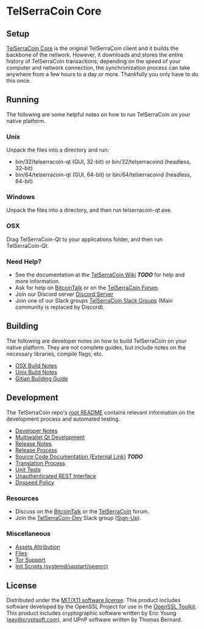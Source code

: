 TelSerraCoin Core
=====================

Setup
---------------------
[TelSerraCoin Core](http://telserracoin.org/wallet) is the original TelSerraCoin client and it builds the backbone of the network. However, it downloads and stores the entire history of TelSerraCoin transactions; depending on the speed of your computer and network connection, the synchronization process can take anywhere from a few hours to a day or more. Thankfully you only have to do this once.

Running
---------------------
The following are some helpful notes on how to run TelSerraCoin on your native platform.

### Unix

Unpack the files into a directory and run:

- bin/32/telserracoin-qt (GUI, 32-bit) or bin/32/telserracoind (headless, 32-bit)
- bin/64/telserracoin-qt (GUI, 64-bit) or bin/64/telserracoind (headless, 64-bit)

### Windows

Unpack the files into a directory, and then run telserracoin-qt.exe.

### OSX

Drag TelSerraCoin-Qt to your applications folder, and then run TelSerraCoin-Qt.

### Need Help?

* See the documentation at the [TelSerraCoin Wiki](https://en.bitcoin.it/wiki/Main_Page) ***TODO***
for help and more information.
* Ask for help on [BitcoinTalk](https://bitcointalk.org/index.php?topic=1262920.0) or on the [TelSerraCoin Forum](http://forum.telserracoin.org/).
* Join our Discord server [Discord Server](https://discord.telserracoin.org)
* Join one of our Slack groups [TelSerraCoin Slack Groups](https://telserracoin.org/slack-logins/) (Main community is replaced by Discord).

Building
---------------------
The following are developer notes on how to build TelSerraCoin on your native platform. They are not complete guides, but include notes on the necessary libraries, compile flags, etc.

- [OSX Build Notes](build-osx.md)
- [Unix Build Notes](build-unix.md)
- [Gitian Building Guide](gitian-building.md)

Development
---------------------
The TelSerraCoin repo's [root README](https://github.com/TelSerraCoin-Project/TelSerraCoin/blob/master/README.md) contains relevant information on the development process and automated testing.

- [Developer Notes](developer-notes.md)
- [Multiwallet Qt Development](multiwallet-qt.md)
- [Release Notes](release-notes.md)
- [Release Process](release-process.md)
- [Source Code Documentation (External Link)](https://dev.visucore.com/bitcoin/doxygen/) ***TODO***
- [Translation Process](translation_process.md)
- [Unit Tests](unit-tests.md)
- [Unauthenticated REST Interface](REST-interface.md)
- [Dnsseed Policy](dnsseed-policy.md)

### Resources

* Discuss on the [BitcoinTalk](https://bitcointalk.org/index.php?topic=1262920.0) or the [TelSerraCoin](http://forum.telserracoin.org/) forum.
* Join the [TelSerraCoin-Dev](https://telserracoin-dev.slack.com/) Slack group ([Sign-Up](https://telserracoin-dev.herokuapp.com/)).

### Miscellaneous
- [Assets Attribution](assets-attribution.md)
- [Files](files.md)
- [Tor Support](tor.md)
- [Init Scripts (systemd/upstart/openrc)](init.md)

License
---------------------
Distributed under the [MIT/X11 software license](http://www.opensource.org/licenses/mit-license.php).
This product includes software developed by the OpenSSL Project for use in the [OpenSSL Toolkit](https://www.openssl.org/). This product includes
cryptographic software written by Eric Young ([eay@cryptsoft.com](mailto:eay@cryptsoft.com)), and UPnP software written by Thomas Bernard.
